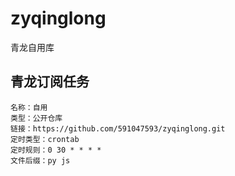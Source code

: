 # zyqinglong
青龙自用库


## 青龙订阅任务
```
名称：自用
类型：公开仓库
链接：https://github.com/591047593/zyqinglong.git
定时类型：crontab
定时规则：0 30 * * * *
文件后缀：py js
```


